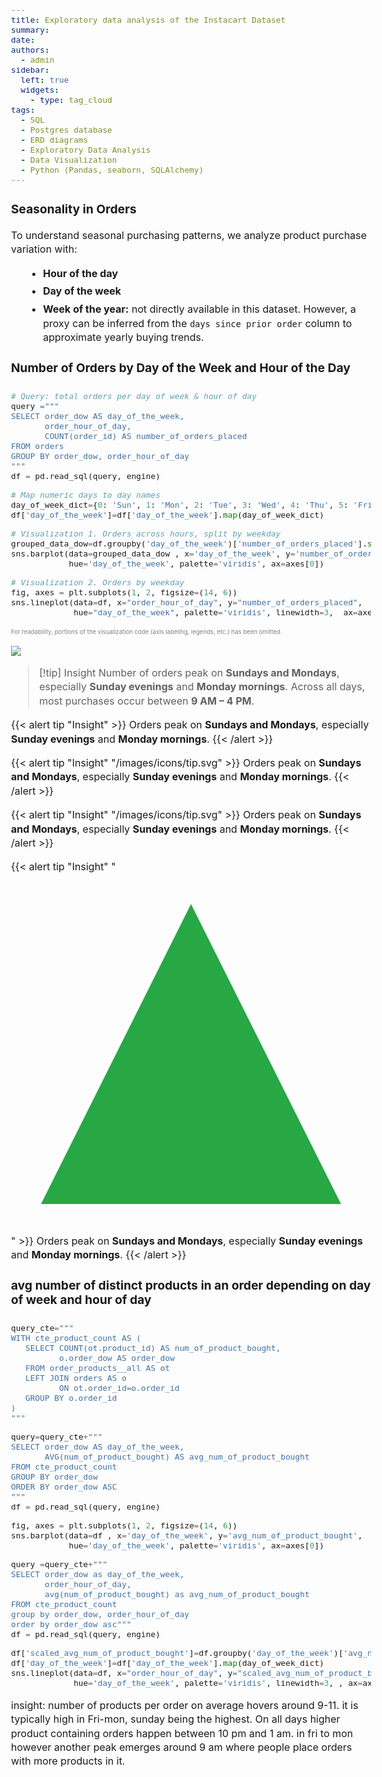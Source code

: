 ```yaml
---
title: Exploratory data analysis of the Instacart Dataset
summary: 
date:
authors:
  - admin
sidebar:
  left: true
  widgets:
    - type: tag_cloud 
tags:
  - SQL
  - Postgres database
  - ERD diagrams
  - Exploratory Data Analysis
  - Data Visualization
  - Python (Pandas, seaborn, SQLAlchemy)
---
```



<style>
  body {
    font-size: 1rem;
    line-height: 1.4;
  }

  h1, h2, h3, h4 {
    font-size: 1.2rem;
    line-height: 1.2;
  }

  p {
    font-size: 1rem;
    line-height: 1.4;
    margin-bottom: 0.8rem;
  }
  ul, ol {
    font-size: 1rem;
    line-height: 1.4;
    margin-left: 1.5rem;
  }

  li {
    margin-bottom: 0.4rem;
  }

  .highlight pre,
  .chroma pre,
  pre code {
    font-size: 0.8rem;   /* smaller font size */
    line-height: 1.1;    /* optional: adjust line spacing */
  }

img {
    display: block;   /* ensures it behaves like a block element */
    margin-top: 0 !important;
    margin-bottom: 0 !important;
}

pre + img,
p + img,
div + img {
    margin-top: 0 !important;
    margin-bottom: 0 !important;
}

</style>


### Seasonality in Orders

To understand seasonal purchasing patterns, we analyze product purchase variation with:
- **Hour of the day**
- **Day of the week**
- **Week of the year:** not directly available in this dataset. However, a proxy can be inferred from the `days since prior order` column to approximate yearly buying trends.


#### Number of Orders by Day of the Week and Hour of the Day

```python
# Query: total orders per day of week & hour of day
query ="""
SELECT order_dow AS day_of_the_week, 
       order_hour_of_day, 
       COUNT(order_id) AS number_of_orders_placed 
FROM orders
GROUP BY order_dow, order_hour_of_day
"""
df = pd.read_sql(query, engine)

# Map numeric days to day names
day_of_week_dict={0: 'Sun', 1: 'Mon', 2: 'Tue', 3: 'Wed', 4: 'Thu', 5: 'Fri', 6: 'Sat'}
df['day_of_the_week']=df['day_of_the_week'].map(day_of_week_dict)

# Visualization 1. Orders across hours, split by weekday
grouped_data_dow=df.groupby('day_of_the_week')['number_of_orders_placed'].sum().reset_index()
sns.barplot(data=grouped_data_dow , x='day_of_the_week', y='number_of_orders_placed', 
            hue='day_of_the_week', palette='viridis', ax=axes[0])

# Visualization 2. Orders by weekday
fig, axes = plt.subplots(1, 2, figsize=(14, 6)) 
sns.lineplot(data=df, x="order_hour_of_day", y="number_of_orders_placed", 
             hue="day_of_the_week", palette='viridis', linewidth=3,  ax=axes[1])
```
<p style="color: gray; font-size: 0.6em;">
For readability, portions of the visualization code (axis labeling, legends, etc.) has been omitted.
</p>

![](images/instacart230131.png)

> [!tip] Insight
> Number of orders peak on **Sundays and Mondays**, especially **Sunday evenings** and **Monday mornings**.  Across all days, most purchases occur between **9 AM – 4 PM**.


{{< alert tip "Insight" >}}
Orders peak on **Sundays and Mondays**, especially **Sunday evenings** and **Monday mornings**.
{{< /alert >}}


{{< alert tip "Insight" "/images/icons/tip.svg" >}}
Orders peak on **Sundays and Mondays**, especially **Sunday evenings** and **Monday mornings**.
{{< /alert >}}


{{< alert tip "Insight" "/images/icons/tip.svg" >}}
Orders peak on **Sundays and Mondays**, especially **Sunday evenings** and **Monday mornings**.
{{< /alert >}}

{{< alert tip "Insight" "<svg class='alert-icon' xmlns='http://www.w3.org/2000/svg' viewBox='0 0 24 24'><path fill='#28a745' d='M12 2L2 22h20L12 2z'/></svg>" >}}
Orders peak on **Sundays and Mondays**, especially **Sunday evenings** and **Monday mornings**.
{{< /alert >}}














#### avg number of distinct products in an order depending on day of week and hour of day

```python
query_cte="""
WITH cte_product_count AS (
   SELECT COUNT(ot.product_id) AS num_of_product_bought, 
          o.order_dow AS order_dow
   FROM order_products__all AS ot
   LEFT JOIN orders AS o
          ON ot.order_id=o.order_id
   GROUP BY o.order_id
)
"""

query=query_cte+"""
SELECT order_dow AS day_of_the_week, 
       AVG(num_of_product_bought) AS avg_num_of_product_bought
FROM cte_product_count
GROUP BY order_dow
ORDER BY order_dow ASC
"""
df = pd.read_sql(query, engine)

fig, axes = plt.subplots(1, 2, figsize=(14, 6))  
sns.barplot(data=df , x='day_of_the_week', y='avg_num_of_product_bought',              
            hue='day_of_the_week', palette='viridis', ax=axes[0])

query =query_cte+"""
SELECT order_dow as day_of_the_week, 
       order_hour_of_day, 
       avg(num_of_product_bought) as avg_num_of_product_bought
FROM cte_product_count
group by order_dow, order_hour_of_day
order by order_dow asc"""
df = pd.read_sql(query, engine)

df['scaled_avg_num_of_product_bought']=df.groupby('day_of_the_week')['avg_num_of_product_bought'].transform(lambda x: x/x.max())
df['day_of_the_week']=df['day_of_the_week'].map(day_of_week_dict)
sns.lineplot(data=df, x="order_hour_of_day", y="scaled_avg_num_of_product_bought",
             hue='day_of_the_week', palette='viridis', linewidth=3, , ax=axes[1])
```

insight: number of products per order on average hovers around 9-11. it is typically high in Fri-mon, sunday being the highest. On all days higher product containing orders happen between 10 pm and 1 am. in fri to mon however another peak emerges around 9 am where people place orders with more products in it.

